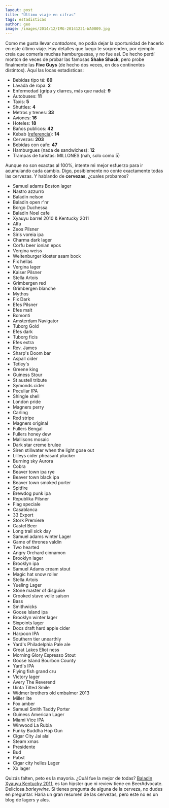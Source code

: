 ```yaml
---
layout: post
title: "Último viaje en cifras"
tags: estadisticas
author: geo
image: /images/2014/12/IMG-20141221-WA0009.jpg
---
```

Como me gusta llevar *contadores*, no podía dejar la oportunidad de hacerlo en este último viaje. Hay detalles que luego te sorprenden, por ejemplo creía que comería muchas hamburguesas, y no fue así. De hecho perdí monton de veces de probar las famosas **Shake Shack**, pero probe finalmente las **Five Guys** (de hecho dos veces, en dos continentes distintos). Aquí las locas estadisticas:

* Bebidas tipo té: **69**
* Lavada de ropa: **2**
* Enfermedad (gripa y diarres, más que nada): **9**
* Autobuses: **11**
* Taxis: **5**
* Shuttles: **4**
* Metros y trenes: **33**
* Aviones: **16**
* Hoteles: **18**
* Baños publicos: **42**
* Kebab ([referencia](/kebap-o-comida-turca/)): **14**
* Cervezas: **203**
* Bebidas con cafe: **47**
* Hamburgues (nada de sandwiches): **12**
* Trampas de turistas: MILLONES (nah, solo como 5)

Aunque no son exactas al 100%, intente mi mejor esfuerzo para ir acumulando cada cambio. Digo, posiblemente no conte exactamente todas las cervezas. Y hablando de **cervezas**, ¿cuales probamos?

* Samuel adams Boston lager
* Nastro azzurro
* Baladin nelson
* Baladin open r'nr
* Borgo Duchessa
* Baladin Noel cafe
* Xyauyu barrel 2010 & Kentucky 2011
* Alfa
* Zeos Pilsner 
* Siris voreia ipa
* Charma dark lager
* Corfu beer ionian epos
* Vergina weiss
* Weltenburger kloster asam bock
* Fix hellas
* Vergina lager
* Kaiser Pilsner 
* Stella Artois 
* Grimbergen red
* Grimbergen blanche
* Mythos
* Fix Dark
* Efes Pilsner 
* Efes malt
* Bomonti
* Amsterdam Navigator
* Tuborg Gold
* Efes dark
* Tuborg ficis
* Efes extra
* Rev. James
* Sharp's Doom bar
* Aspall cider
* Tetley's
* Greene king
* Guiness Stour
* St austell tribute 
* Symonds cider
* Peculiar IPA
* Shingle shell 
* London pride
* Magners perry
* Carling
* Red stripe
* Magners original 
* Fullers Bengal
* Fullers honey dew
* Mallisons mosaic 
* Dark star creme brulee
* Siren stillwater when the light gose out
* Lilleys cider pheasant plucker
* Burning sky Aurora 
* Cobra
* Beaver town ipa rye
* Beaver town black ipa
* Beaver town smoked porter 
* Spitfire 
* Brewdog punk ipa
* Republika Pilsner 
* Flag speciale
* Casablanca 
* 33 Export
* Stork Premiere
* Castel Beer
* Long trail sick day
* Samuel adams winter Lager 
* Game of thrones valdin
* Two hearted 
* Angry Orchard cinnamon 
* Brooklyn lager
* Brooklyn ipa
* Samuel Adams cream stout
* Magic hat snow roller
* Stella Artois 
* Yueling Lager 
* Stone master of disguise 
* Crooked stave velle saison 
* Bass 
* Smithwicks
* Goose Island ipa
* Brooklyn winter lager
* Sixpoints lager
* Docs draft hard apple cider
* Harpoon IPA
* Southern tier unearthly 
* Yard's Philadelphia Pale ale
* Great Lakes Eliot ness
* Morning Glory Espresso Stout 
* Goose Island Bourbon County 
* Yard's IPA
* Flying fish grand cru
* Victory lager
* Avery The Reverend
* Uinta Tilted Smile
* Widmer brothers old embalmer 2013
* Miller lite
* Fox amber
* Samuel Smith Taddy Porter
* Guiness American Lager
* Miami Vice IPA
* Winwood La Rubia
* Funky Buddha Hop Gun
* Cigar City Jai alai
* Steam xmas
* Presidente 
* Bud
* Pabst
* Cigar city helles Lager 
* Xx lager

Quizás falten, peto es la mayoría. ¿Cuál fue la mejor de todas? [Baladin Xyauyu Kentucky 2011](http://www.beeradvocate.com/beer/profile/1675/150602/), es tan hipster que ni review tiene en BeerAdvocate. Deliciosa *barleywine*. Si tienes pregunta de alguna de la cerveza, no dudes en preguntar. Haría un gran resumén de las cervezas, pero este no es un blog de lagers y ales.
